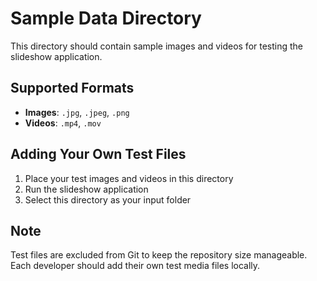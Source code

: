 # Sample Data Directory

This directory should contain sample images and videos for testing the slideshow application.

## Supported Formats

- **Images**: `.jpg`, `.jpeg`, `.png`
- **Videos**: `.mp4`, `.mov`

## Adding Your Own Test Files

1. Place your test images and videos in this directory
2. Run the slideshow application
3. Select this directory as your input folder

## Note

Test files are excluded from Git to keep the repository size manageable. Each developer should add their own test media files locally.
